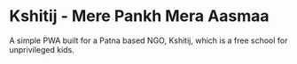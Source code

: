 # Kshitij - Mere Pankh Mera Aasmaa
A simple PWA built for a Patna based NGO, Kshitij, which is a free school for unprivileged kids. 